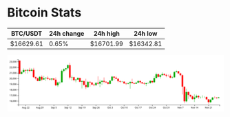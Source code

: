 # Bitcoin Stats

BTC/USDT|24h change|24h high|24h low|
|---|---|---|---|
|$16629.61|0.65%|$16701.99|$16342.81|

<img src="./chart.svg">
